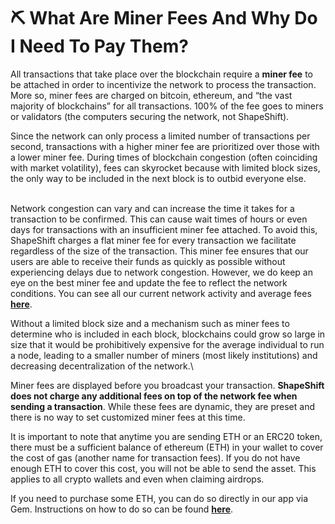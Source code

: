 # ⛏ What Are Miner Fees And Why Do I Need To Pay Them?

All transactions that take place over the blockchain require a **miner fee** to be attached in order to incentivize the network to process the transaction. More so, miner fees are charged on bitcoin, ethereum, and “the vast majority of blockchains” for all transactions. 100% of the fee goes to miners or validators (the computers securing the network, not ShapeShift).

&#x20;

Since the network can only process a limited number of transactions per second, transactions with a higher miner fee are prioritized over those with a lower miner fee. During times of blockchain congestion (often coinciding with market volatility), fees can skyrocket because with limited block sizes, the only way to be included in the next block is to outbid everyone else.

\
Network congestion can vary and can increase the time it takes for a transaction to be confirmed. This can cause wait times of hours or even days for transactions with an insufficient miner fee attached. To avoid this, ShapeShift charges a flat miner fee for every transaction we facilitate regardless of the size of the transaction. This miner fee ensures that our users are able to receive their funds as quickly as possible without experiencing delays due to network congestion. However, we do keep an eye on the best miner fee and update the fee to reflect the network conditions. You can see all our current network activity and average fees [**here**](https://btc.com/stats/unconfirmed-tx).

&#x20;

Without a limited block size and a mechanism such as miner fees to determine who is included in each block, blockchains could grow so large in size that it would be prohibitively expensive for the average individual to run a node, leading to a smaller number of miners (most likely institutions) and decreasing decentralization of the network.\


Miner fees are displayed before you broadcast your transaction. **ShapeShift does not charge any additional fees on top of the network fee when sending a transaction**.  While these fees are dynamic, they are preset and there is no way to set customized miner fees at this time.

It is important to note that anytime you are sending ETH or an ERC20 token, there must be a sufficient balance of ethereum (ETH) in your wallet to cover the cost of gas (another name for transaction fees).  If you do not have enough ETH to cover this cost, you will not be able to send the asset. This applies to all crypto wallets and even when claiming airdrops.

If you need to purchase some ETH, you can do so directly in our app via Gem. Instructions on how to do so can be found [**here**](../app.shapeshift/how-to-buy-sell-crypto-using-gem.md).

&#x20;
